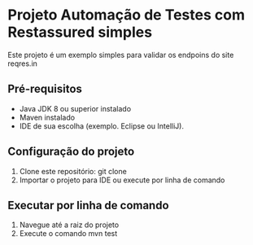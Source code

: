 # Projeto Automação de Testes com Restassured simples

Este projeto é um exemplo simples  para validar os endpoins do site reqres.in 

## Pré-requisitos

- Java JDK 8 ou superior instalado
- Maven instalado
- IDE de sua escolha (exemplo. Eclipse ou IntelliJ).

##  Configuração do projeto

1. Clone este repositório: git clone <url>
2. Importar o projeto para IDE ou execute por linha de comando

## Executar por linha de comando

1. Navegue até a raiz do projeto
2. Execute o  comando  mvn test